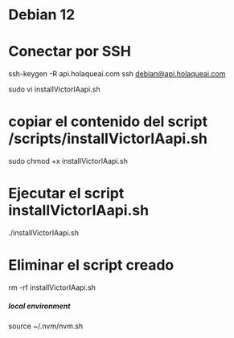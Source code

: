 # Debian 12
# Conectar por SSH
ssh-keygen -R api.holaqueai.com
ssh debian@api.holaqueai.com

sudo vi installVictorIAapi.sh
# copiar el contenido del script /scripts/installVictorIAapi.sh
sudo chmod +x installVictorIAapi.sh
# Ejecutar el script installVictorIAapi.sh
./installVictorIAapi.sh

# Eliminar el script creado
rm -rf installVictorIAapi.sh


##### local environment
source ~/.nvm/nvm.sh